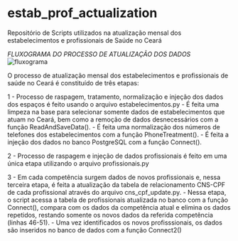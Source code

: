 # estab_prof_actualization
Repositório de Scripts utilizados na atualização mensal dos estabelecimentos e profissionais de Saúde no Ceará

*FLUXOGRAMA DO PROCESSO DE ATUALIZAÇÃO DOS DADOS*
![fluxograma](https://user-images.githubusercontent.com/97004339/205938817-d1351824-d73b-4ea6-93f0-5a55af6a8746.png)

O processo de atualização mensal dos estabelecimentos e profissionais de saúde no Ceará é constituído de três etapas:

1 - Processo de raspagem, tratamento, normalização e injeção dos dados dos espaços é feito usando o arquivo estabelecimentos.py
    - É feita uma limpeza na base para selecionar somente dados de estabelecimentos que atuam no Ceará, bem como a remoção de dados desnecessários com a função ReadAndSaveData().
    - É feita uma normalização dos números de telefones dos estabelecimentos com a função PhoneTreatment().
    - É feita a injeção dos dados no banco PostgreSQL com a função Connect().
    
    
2 - Processo de raspagem e injeção de dados profissionais é feito em uma única etapa utilizando o arquivo profissionais.py

3 - Em cada competência surgem dados de novos profissionais e, nessa terceira etapa, é feita a atualização da tabela de relacionamento CNS-CPF de cada profissional através do arquivo cns_cpf_update.py.
    - Nessa etapa, o script acessa a tabela de profissionais atualizada no banco com a função Connect(), compara com os dados da competência atual e elimina os dados repetidos, restando somente os novos dados da referida competência (linhas 46-51).
    - Uma vez identificados os novos profisssionais, os dados são inseridos no banco de dados com a função Connect2()
    
